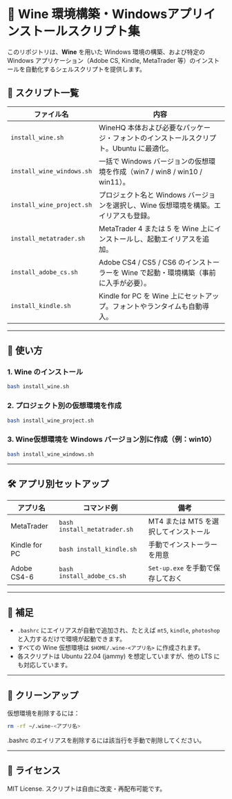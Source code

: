 # 🧪 Wine 環境構築・Windowsアプリインストールスクリプト集

このリポジトリは、**Wine** を用いた Windows 環境の構築、および特定の Windows アプリケーション（Adobe CS, Kindle, MetaTrader 等）のインストールを自動化するシェルスクリプトを提供します。

## 📂 スクリプト一覧

| ファイル名                    | 内容                                                                 |
|-----------------------------|----------------------------------------------------------------------|
| `install_wine.sh`           | WineHQ 本体および必要なパッケージ・フォントのインストールスクリプト。Ubuntu に最適化。 |
| `install_wine_windows.sh`   | 一括で Windows バージョンの仮想環境を作成（win7 / win8 / win10 / win11）。              |
| `install_wine_project.sh`   | プロジェクト名と Windows バージョンを選択し、Wine 仮想環境を構築。エイリアスも登録。   |
| `install_metatrader.sh`     | MetaTrader 4 または 5 を Wine 上にインストールし、起動エイリアスを追加。             |
| `install_adobe_cs.sh`       | Adobe CS4 / CS5 / CS6 のインストーラーを Wine で起動・環境構築（事前に入手が必要）。   |
| `install_kindle.sh`         | Kindle for PC を Wine 上にセットアップ。フォントやランタイムも自動導入。             |

---

## 🚀 使い方

### 1. Wine のインストール

```bash
bash install_wine.sh
```

### 2. プロジェクト別の仮想環境を作成

```bash
bash install_wine_project.sh
```

### 3. Wine仮想環境を Windows バージョン別に作成（例：win10）

```bash
bash install_wine_windows.sh
```

---

## 🛠 アプリ別セットアップ

| アプリ名       | コマンド例                          | 備考                                   |
|----------------|--------------------------------------|----------------------------------------|
| MetaTrader     | `bash install_metatrader.sh`         | MT4 または MT5 を選択してインストール |
| Kindle for PC  | `bash install_kindle.sh`             | 手動でインストーラーを用意            |
| Adobe CS4-6    | `bash install_adobe_cs.sh`           | `Set-up.exe` を手動で保存しておく     |

---

## 📎 補足

- `.bashrc` にエイリアスが自動で追加され、たとえば `mt5`, `kindle`, `photoshop` と入力するだけで環境が起動できます。
- すべての Wine 仮想環境は `$HOME/.wine-<アプリ名>` に作成されます。
- 各スクリプトは Ubuntu 22.04 (jammy) を想定していますが、他の LTS にも対応しています。

---

## 🧼 クリーンアップ

仮想環境を削除するには：

```bash
rm -rf ~/.wine-<アプリ名>
```

.bashrc のエイリアスを削除するには該当行を手動で削除してください。

---

## 📮 ライセンス

MIT License. スクリプトは自由に改変・再配布可能です。

